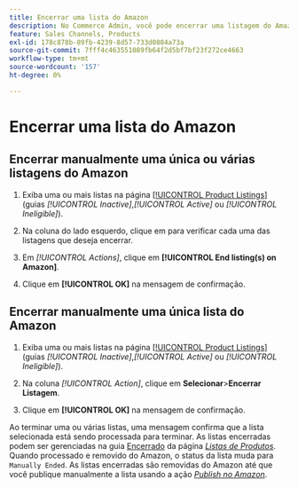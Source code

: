 ```yaml
---
title: Encerrar uma lista do Amazon
description: No Commerce Admin, você pode encerrar uma listagem do Amazon no painel Sales Channel do Amazon.
feature: Sales Channels, Products
exl-id: 178c878b-89fb-4239-8d57-733d0884a73a
source-git-commit: 7fff4c463551089fb64f2d5bf7bf23f272ce4663
workflow-type: tm+mt
source-wordcount: '157'
ht-degree: 0%

---
```


# Encerrar uma lista do Amazon

## Encerrar manualmente uma única ou várias listagens do Amazon

1. Exiba uma ou mais listas na página [[!UICONTROL Product Listings]](./managing-product-listings.md) (guias _[!UICONTROL Inactive]_,_[!UICONTROL Active]_ ou _[!UICONTROL Ineligible]_).

1. Na coluna do lado esquerdo, clique em para verificar cada uma das listagens que deseja encerrar.

1. Em _[!UICONTROL Actions]_, clique em **[!UICONTROL End listing(s) on Amazon]**.

1. Clique em **[!UICONTROL OK]** na mensagem de confirmação.

## Encerrar manualmente uma única lista do Amazon

1. Exiba uma ou mais listas na página [[!UICONTROL Product Listings]](./managing-product-listings.md) (guias _[!UICONTROL Inactive]_,_[!UICONTROL Active]_ ou _[!UICONTROL Ineligible]_).

1. Na coluna _[!UICONTROL Action]_, clique em **Selecionar**>**Encerrar Listagem**.

1. Clique em **[!UICONTROL OK]** na mensagem de confirmação.

Ao terminar uma ou várias listas, uma mensagem confirma que a lista selecionada está sendo processada para terminar. As listas encerradas podem ser gerenciadas na guia [Encerrado](./ended-listings.md) da página [_Listas de Produtos_](./managing-product-listings.md). Quando processado e removido do Amazon, o status da lista muda para `Manually Ended`. As listas encerradas são removidas do Amazon até que você publique manualmente a lista usando a ação [_Publish no Amazon_](./publish-listings-manually.md).
